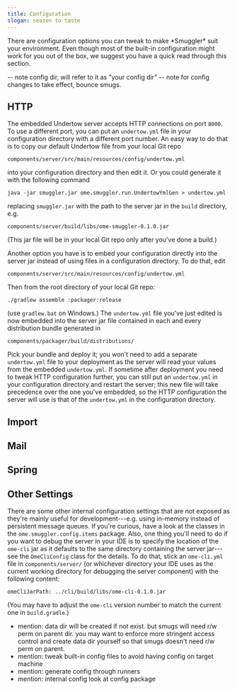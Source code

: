 ```yaml
---
title: Configuration
slogan: season to taste
---
```


<p class="intro"> 
There are configuration options you can tweak to make *Smuggler* suit your
environment. Even though most of the built-in configuration might work for
you out of the box, we suggest you have a quick read through this section. 
</p>

-- note config dir, will refer to it as "your config dir"
-- note for config changes to take effect, bounce smugs.

HTTP
----
The embedded Undertow server accepts HTTP connections on port `8000`. To use
a different port, you can put an `undertow.yml` file in your configuration
directory with a different port number. An easy way to do that is to copy our
default Undertow file from your local Git repo

    components/server/src/main/resources/config/undertow.yml

into your configuration directory and then edit it. Or you could generate it
with the following command

    java -jar smuggler.jar ome.smuggler.run.UndertowYmlGen > undertow.yml

replacing `smuggler.jar` with the path to the server jar in the `build`
directory, e.g.

    components/server/build/libs/ome-smuggler-0.1.0.jar

(This jar file will be in your local Git repo only after you've done a build.)

Another option you have is to embed your configuration directly into the
server jar instead of using files in a configuration directory. To do that,
edit

    components/server/src/main/resources/config/undertow.yml

Then from the root directory of your local Git repo:

    ./gradlew assemble :packager:release

(use `gradlew.bat` on Windows.) The `undertow.yml` file you've just edited is
now embedded into the server jar file contained in each and every distribution
bundle generated in

    components/packager/build/distributions/

Pick your bundle and deploy it; you won't need to add a separate `undertow.yml`
file to your deployment as the server will read your values from the embedded
`undertow.yml`. If sometime after deployment you need to tweak HTTP configuration
further, you can still put an `undertow.yml` in your configuration directory
and restart the server; this new file will take precedence over the one you've
embedded, so the HTTP configuration the server will use is that of the
`undertow.yml` in the configuration directory.

Import
------

Mail
----

Spring
------

Other Settings
--------------
There are some other internal configuration settings that are not exposed as
they're mainly useful for development---e.g. using in-memory instead of
persistent message queues. If you're curious, have a look at the classes in
the `ome.smuggler.config.items` package. Also, one thing you'll need to do
if you want to debug the server in your IDE is to specify the location of
the `ome-cli` jar as it defaults to the same directory containing the server
jar---see the `OmeCliConfig` class for the details. To do that, stick an
`ome-cli.yml` file in `components/server/` (or whichever directory your IDE
uses as the current working directory for debugging the server component)
with the following content:

    omeCliJarPath: ../cli/build/libs/ome-cli-0.1.0.jar

(You may have to adjust the `ome-cli` version number to match the current one
in `build.gradle`.)



- mention: data dir will be created if not exist. but smugs will need r/w perm
    on parent dir. you may want to enforce more stringent access control and
    create data dir yourself so that smugs doesn't need r/w perm on parent.
- mention: tweak built-in config files to avoid having config on target machine
- mention: generate config through runners
- mention: internal config look at config package
